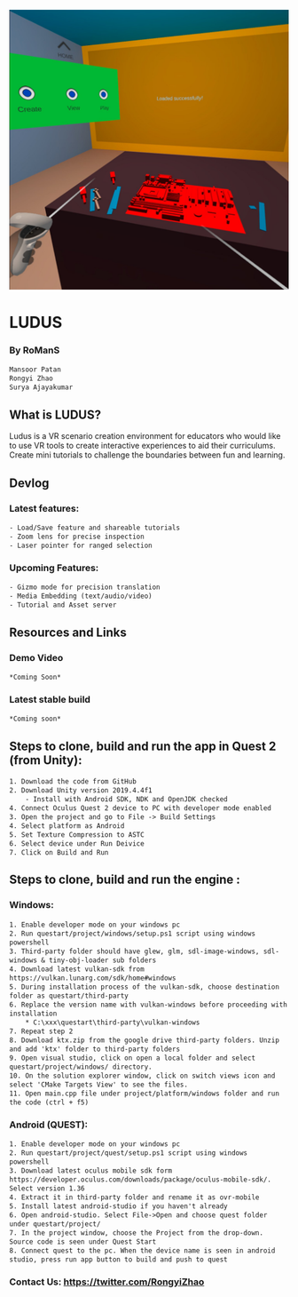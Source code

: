 ![](/webassets/title2.jpg)

# LUDUS
### By RoManS
	Mansoor Patan
	Rongyi Zhao
	Surya Ajayakumar


## What is LUDUS?

Ludus is a VR scenario creation environment for educators who would like to use VR tools to create interactive experiences to aid their curriculums. Create mini tutorials to challenge the boundaries between fun and learning.

## Devlog

### Latest features:
	- Load/Save feature and shareable tutorials
	- Zoom lens for precise inspection
	- Laser pointer for ranged selection
	
### Upcoming Features:
	- Gizmo mode for precision translation
	- Media Embedding (text/audio/video)
	- Tutorial and Asset server

## Resources and Links

### Demo Video
	*Coming Soon*
	
### Latest stable build
	*Coming soon*

## Steps to clone, build and run the app in Quest 2 (from Unity):
	1. Download the code from GitHub
	2. Download Unity version 2019.4.4f1
		- Install with Android SDK, NDK and OpenJDK checked
	4. Connect Oculus Quest 2 device to PC with developer mode enabled
	3. Open the project and go to File -> Build Settings
	4. Select platform as Android
	5. Set Texture Compression to ASTC
	6. Select device under Run Deivice
	7. Click on Build and Run

## Steps to clone, build and run the engine :

### Windows:
	1. Enable developer mode on your windows pc
	2. Run questart/project/windows/setup.ps1 script using windows powershell
	3. Third-party folder should have glew, glm, sdl-image-windows, sdl-windows & tiny-obj-loader sub folders
	4. Download latest vulkan-sdk from https://vulkan.lunarg.com/sdk/home#windows
	5. During installation process of the vulkan-sdk, choose destination folder as questart/third-party
	6. Replace the version name with vulkan-windows before proceeding with installation
		* C:\xxx\questart\third-party\vulkan-windows
	7. Repeat step 2
	8. Download ktx.zip from the google drive third-party folders. Unzip and add 'ktx' folder to third-party folders
	9. Open visual studio, click on open a local folder and select questart/project/windows/ directory. 
	10. On the solution explorer window, click on switch views icon and select 'CMake Targets View' to see the files.
	11. Open main.cpp file under project/platform/windows folder and run the code (ctrl + f5)

### Android (QUEST):
	1. Enable developer mode on your windows pc
	2. Run questart/project/quest/setup.ps1 script using windows powershell
	3. Download latest oculus mobile sdk form https://developer.oculus.com/downloads/package/oculus-mobile-sdk/. Select version 1.36
	4. Extract it in third-party folder and rename it as ovr-mobile
	5. Install latest android-studio if you haven't already
	6. Open android-studio. Select File->Open and choose quest folder under questart/project/
	7. In the project window, choose the Project from the drop-down. Source code is seen under Quest Start
	8. Connect quest to the pc. When the device name is seen in android studio, press run app button to build and push to quest
### Contact Us: https://twitter.com/RongyiZhao
